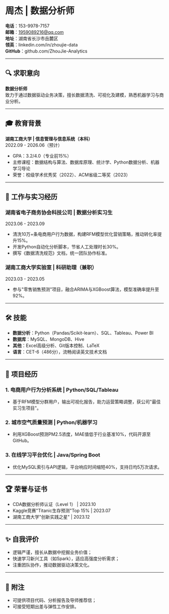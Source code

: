 # 周杰 | 数据分析师

**电话**：153-9978-7157  
**邮箱**：1959089216@qq.com  
**地址**：湖南省长沙市岳麓区  
**领英**：linkedin.com/in/zhoujie-data  
**GitHub**：github.com/ZhouJie-Analytics  

---

## 🔍 求职意向
**数据分析师**  
致力于通过数据驱动业务决策，擅长数据清洗、可视化及建模，熟悉机器学习与商业分析。

---

## 🎓 教育背景
**湖南工商大学 | 信息管理与信息系统（本科）**  
2022.09 - 2026.06（预计）  
- GPA：3.2/4.0（专业前15%）  
- 主修课程：数据结构与算法、数据库原理、统计学、Python数据分析、机器学习导论  
- 荣誉：校级学术优秀奖（2022）、ACM省级二等奖（2023）  

---

## 💼 工作与实习经历
### 湖南省电子商务协会科技公司 | 数据分析实习生  
2023.06 - 2023.09  
- 清洗10万+条电商用户行为数据，构建RFM模型优化营销策略，推动转化率提升15%。  
- 开发Python自动化分析脚本，节省人工处理时长30%。  
- 撰写《数据清洗规范》文档，统一团队协作标准。  

### 湖南工商大学实验室 | 科研助理（兼职）  
2023.03 - 2023.05  
- 参与"零售销售预测"项目，融合ARIMA与XGBoost算法，模型准确率提升至92%。  

---

## 🛠️ 技能
- **数据分析**：Python（Pandas/Scikit-learn）、SQL、Tableau、Power BI  
- **数据库**：MySQL、MongoDB、Hive  
- **其他**：Excel高级分析、Git版本控制、LaTeX  
- **语言**：CET-6（486分），流畅阅读英文技术文档  

---

## 🚀 项目经历
### 1. 电商用户行为分析系统 | Python/SQL/Tableau  
- 基于RFM模型分群用户，输出可视化报告，助力运营策略调整，获公司"最佳实习生项目"。  

### 2. 城市空气质量预测 | Python/机器学习  
- 利用XGBoost预测PM2.5浓度，MAE值低于行业基准10%，代码开源至GitHub。  

### 3. 在线学习平台优化 | Java/Spring Boot  
- 优化MySQL索引与API逻辑，平台响应时间缩短40%，支持日均5万次请求。  

---

## 🏆 荣誉与证书
- CDA数据分析师认证（Level 1） | 2023.10  
- Kaggle竞赛"Titanic生存预测"Top 15% | 2023.07  
- 湖南工商大学"创新实践之星" | 2023.12  

---

## ✨ 自我评价
- 逻辑严谨，擅长从数据中挖掘业务价值；  
- 快速学习新兴工具（如Spark），适应高强度分析需求；  
- 注重团队协作，推动数据驱动决策文化。  

---

## 📌 附注
- 可提供项目代码、分析报告及导师推荐信；  
- 可接受短期出差与弹性工作安排。  

